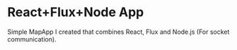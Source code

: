 # React+Flux+Node App

Simple MapApp I created that combines React, Flux and Node.js (For socket communication).
